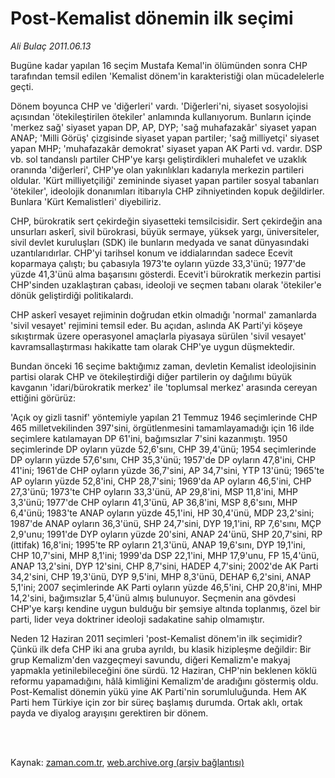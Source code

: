# Post-Kemalist dönemin ilk seçimi

*Ali Bulaç 2011.06.13*

<td class="columnist-detail">
<p>Bugüne kadar yapılan 16 seçim Mustafa Kemal'in ölümünden sonra CHP tarafından temsil edilen 'Kemalist dönem'in karakteristiği olan mücadelelerle geçti.</p>
<p>
<div id="haberMetinDiv">
<p> Dönem boyunca CHP ve 'diğerleri' vardı. 'Diğerleri'ni, siyaset sosyolojisi açısından 'ötekileştirilen ötekiler' anlamında kullanıyorum. Bunların içinde 'merkez sağ' siyaset yapan DP, AP, DYP; 'sağ muhafazakâr' siyaset yapan ANAP; 'Milli Görüş' çizgisinde siyaset yapan partiler; 'sağ milliyetçi' siyaset yapan MHP; 'muhafazakâr demokrat' siyaset yapan AK Parti vd. vardır. DSP vb. sol tandanslı partiler CHP'ye karşı geliştirdikleri muhalefet ve uzaklık oranında 'diğerleri', CHP'ye olan yakınlıkları kadarıyla merkezin partileri oldular. 'Kürt milliyetçiliği' zemininde siyaset yapan partiler sosyal tabanları 'ötekiler', ideolojik donanımları itibarıyla CHP zihniyetinden kopuk değildirler. Bunlara 'Kürt Kemalistleri' diyebiliriz. 
<p>CHP, bürokratik sert çekirdeğin siyasetteki temsilcisidir. Sert çekirdeğin ana unsurları askerî, sivil bürokrasi, büyük sermaye, yüksek yargı, üniversiteler, sivil devlet kuruluşları (SDK) ile bunların medyada ve sanat dünyasındaki uzantılarıdırlar. CHP'yi tarihsel konum ve iddialarından sadece Ecevit koparmaya çalıştı; bu çabasıyla 1973'te oyların yüzde 33,3'ünü; 1977'de yüzde 41,3'ünü alma başarısını gösterdi. Ecevit'i bürokratik merkezin partisi CHP'sinden uzaklaştıran çabası, ideoloji ve seçmen tabanı olarak 'ötekiler'e dönük geliştirdiği politikalardı.
<p>CHP askerî vesayet rejiminin doğrudan etkin olmadığı 'normal' zamanlarda 'sivil vesayet' rejimini temsil eder. Bu açıdan, aslında AK Parti'yi köşeye sıkıştırmak üzere operasyonel amaçlarla piyasaya sürülen 'sivil vesayet' kavramsallaştırması hakikatte tam olarak CHP'ye uygun düşmektedir.
<p>Bundan önceki 16 seçime baktığımız zaman, devletin Kemalist ideolojisinin partisi olarak CHP ve ötekileştirdiği diğer partilerin oy dağılımı büyük kavganın 'idari/bürokratik merkez' ile 'toplumsal merkez' arasında cereyan ettiğini görürüz: 
<p>'Açık oy gizli tasnif' yöntemiyle yapılan 21 Temmuz 1946 seçimlerinde CHP 465 milletvekilinden 397'sini, örgütlenmesini tamamlayamadığı için 16 ilde seçimlere katılamayan DP 61'ini, bağımsızlar 7'sini kazanmıştı. 1950 seçimlerinde DP oyların yüzde 52,6'sını, CHP 39,4'ünü; 1954 seçimlerinde DP oyların yüzde 57,6'sını, CHP 35,3'ünü; 1957'de DP oyların 47,8'ini, CHP 41'ini; 1961'de CHP oyların yüzde 36,7'sini, AP 34,7'sini, YTP 13'ünü; 1965'te AP oyların yüzde 52,8'ini, CHP 28,7'sini; 1969'da AP oyların 46,5'ini, CHP 27,3'ünü; 1973'te CHP oyların 33,3'ünü, AP 29,8'ini, MSP 11,8'ini, MHP 3,3'ünü; 1977'de CHP oyların 41,3'ünü, AP 36,8'ini, MSP 8,6'sını, MHP 6,4'ünü; 1983'te ANAP oyların yüzde 45,1'ini, HP 30,4'ünü, MDP 23,2'sini; 1987'de ANAP oyların 36,3'ünü, SHP 24,7'sini, DYP 19,1'ini, RP 7,6'sını, MÇP 2,9'unu; 1991'de DYP oyların yüzde 20'sini, ANAP 24'ünü, SHP 20,7'sini, RP (ittifak) 16,8'ini; 1995'te RP oyların 21,3'ünü, ANAP 19,6'sını, DYP 19,1'ini, CHP 10,7'sini, MHP 8,1'ini; 1999'da DSP 22,1'ini, MHP 17,9'unu, FP 15,4'ünü, ANAP 13,2'sini, DYP 12'sini, CHP 8,7'sini, HADEP 4,7'sini; 2002'de AK Parti 34,2'sini, CHP 19,3'ünü, DYP 9,5'ini, MHP 8,3'ünü, DEHAP 6,2'sini, ANAP 5,1'ini; 2007 seçimlerinde AK Parti oyların yüzde 46,5'ini, CHP 20,8'ini, MHP 14,2'sini, bağımsızlar 5,4'ünü almış bulunuyor. Seçmenin ana gövdesi CHP'ye karşı kendine uygun bulduğu bir şemsiye altında toplanmış, özel bir parti, lider veya doktriner ideoloji sadakatine sahip olmamıştır.
<p>Neden 12 Haziran 2011 seçimleri 'post-Kemalist dönem'in ilk seçimidir? Çünkü ilk defa CHP iki ana gruba ayrıldı, bu klasik hizipleşme değildir: Bir grup Kemalizm'den vazgeçmeyi savundu, diğeri Kemalizm'e makyaj yapmakla yetinilebileceğini öne sürdü. 12 Haziran, CHP'nin beklenen köklü reformu yapamadığını, hâlâ kimliğini Kemalizm'de aradığını göstermiş oldu. Post-Kemalist dönemin yükü yine AK Parti'nin sorumluluğunda. Hem AK Parti hem Türkiye için zor bir süreç başlamış durumda. Ortak aklı, ortak payda ve diyalog arayışını gerektiren bir dönem. </p></p></p></p></p></p></div>
</p>


<p><br>
		 </br></p></td>

Kaynak: [zaman.com.tr](http://zaman.com.tr/yazar.do?yazino=1146216), [web.archive.org (arşiv bağlantısı)](http://web.archive.org/web/20110819204001/http://zaman.com.tr:80/yazar.do?yazino=1146216)
